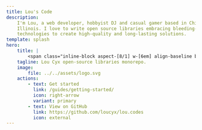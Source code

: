 ```yaml
---
title: Lou's Code
description:
    I'm Lou, a web developer, hobbyist DJ and casual gamer based in Chicago,
    Illinois. I love to write open source libraries embracing bleeding-edge web
    technologies to create high-quality and long-lasting solutions.
template: splash
hero:
    title: |
        <span class="inline-block aspect-[8/1] w-[6em] align-baseline bg-[url(/logo.svg)] bg-center bg-no-repeat text-transparent">Lou's Codes</span>
    tagline: Lou Cyx open-source libraries monorepo.
    image:
        file: ../../assets/logo.svg
    actions:
        - text: Get started
          link: /guides/getting-started/
          icon: right-arrow
          variant: primary
        - text: View on GitHub
          link: https://github.com/loucyx/lou.codes
          icon: external
---
```

